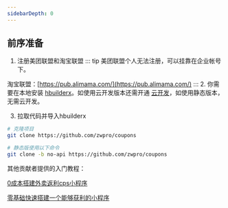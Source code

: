 ```yaml
---
sidebarDepth: 0
---
```


## 前序准备

1.  注册美团联盟和淘宝联盟
::: tip
美团联盟个人无法注册，可以挂靠在企业帐号下。

淘宝联盟：[https://pub.alimama.com/](https://pub.alimama.com/) 
:::
2.  你需要在本地安装  [hbuilderx](https://www.dcloud.io/hbuilderx.html)。如使用云开发版本还需开通 [云开发](https://unicloud.dcloud.net.cn/)，如使用静态版本，无需云开发。

3.	拉取代码并导入hbuilderx
```bash
# 克隆项目
git clone https://github.com/zwpro/coupons

# 静态版使用以下命令
git clone -b no-api https://github.com/zwpro/coupons
```

其他贡献者提供的入门教程：

[0成本搭建外卖返利cps小程序](https://mp.weixin.qq.com/s/kLY7nKYmchYAMKNNmOFxdw)

[零基础快速搭建一个能够获利的小程序](https://mp.weixin.qq.com/s/u4JWJEp6Aynl3KDH9o3e4g)